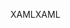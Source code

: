 <span data-ttu-id="2ea0a-101">XAML</span><span class="sxs-lookup"><span data-stu-id="2ea0a-101">XAML</span></span>